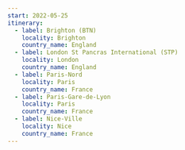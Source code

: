 ```yaml
---
start: 2022-05-25
itinerary:
  - label: Brighton (BTN)
    locality: Brighton
    country_name: England
  - label: London St Pancras International (STP)
    locality: London
    country_name: England
  - label: Paris-Nord
    locality: Paris
    country_name: France
  - label: Paris-Gare-de-Lyon
    locality: Paris
    country_name: France
  - label: Nice-Ville
    locality: Nice
    country_name: France
---
```

